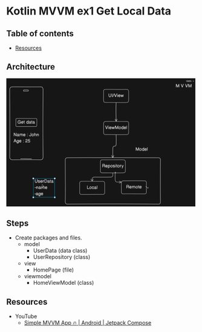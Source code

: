 <!-- omit in toc -->
# Kotlin MVVM ex1 Get Local Data

<!-- omit in toc -->
## Table of contents

- [Resources](#resources)

## Architecture

<p>
  <img src="images/architecture.png" width="500"  alt="architecture.png"/>
</p>

## Steps

- Create packages and files.
  - model
    - UserData (data class)
    - UserRepository (class)
  - view
    - HomePage (file)
  - viewmodel
    - HomeViewModel (class)

## Resources

- YouTube
  - [Simple MVVM App 🔥 | Android | Jetpack Compose](https://www.youtube.com/watch?v=9eIhMFTs1Q8&ab_channel=EasyTuto)
